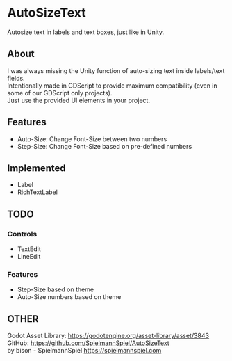 # AutoSizeText
Autosize text in labels and text boxes, just like in Unity.

## About
I was always missing the Unity function of auto-sizing text inside labels/text fields.  
Intentionally made in GDScript to provide maximum compatibility (even in some of our GDScript only projects).  
Just use the provided UI elements in your project.  

## Features
* Auto-Size: Change Font-Size between two numbers
* Step-Size: Change Font-Size based on pre-defined numbers

## Implemented
* Label
* RichTextLabel

## TODO

### Controls
* TextEdit
* LineEdit

### Features
* Step-Size based on theme
* Auto-Size numbers based on theme

## OTHER
Godot Asset Library: https://godotengine.org/asset-library/asset/3843  
GitHub: https://github.com/SpielmannSpiel/AutoSizeText  
by bison - SpielmannSpiel https://spielmannspiel.com  

